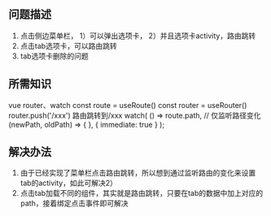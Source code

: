 ## 问题描述
1. 点击侧边菜单栏，
     1）可以弹出选项卡，
     2）并且选项卡activity，路由跳转
2. 点击tab选项卡，可以路由跳转
3. tab选项卡删除的问题

## 所需知识
vue router、watch
const route = useRoute()
const router = useRouter()
router.push('/xxx') 路由跳转到/xxx
watch(
    () => route.path, // 仅监听路径变化
    (newPath, oldPath) => {
    },
    { immediate: true }
);

## 解决办法
1. 由于已经实现了菜单栏点击路由跳转，所以想到通过监听路由的变化来设置tab的activity，如此可解决2）
2. 点击tab加载不同的组件，其实就是路由跳转，只要在tab的数据中加上对应的path，接着绑定点击事件即可解决











